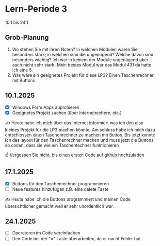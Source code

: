 # Lern-Periode 3

10.1 bis 24.1

## Grob-Planung

1. Wo stehen Sie mit Ihren Noten? In welchen Modulen waren Sie besonders stark; in welchen sind die ungenügend? Welche davon sind besonders wichtig?
   Ich war in keinem der Module ungenügend aber auch nicht sehr stark. Mein bestes Modul war das Modul 431 da hatte ich eine 5.
4. Was wäre ein geeignetes Projekt für diese LP3?
   Einen Taschenrechner mit Buttons

## 10.1.2025

- [x] Windows Form Apps auprobieren
- [x] Geeignetes Projekt suchen (über Internetrechere, etc.)

✍️ Heute habe ich mich über das Internet informiert was ich den also kleines Projekt für die LP3 machen könnte. Am schluss habe ich mich dazu entschlossen einen Taschenrechner zu machen mit Buttos. Bis jetzt konnte ich das layout für den Taschenrechner machen und muss jetzt die Buttons so coden, dass sie wie ein Taschentechner funktionieren 

☝️ Vergessen Sie nicht, bis einen ersten Code auf github hochzuladen

## 17.1.2025

- [x] Buttons für den Taschenrechner programmieren
- [ ] Neue features hinzufügen z.B. eine delete Taste

✍️ Heute habe ich die Buttons programmiert und meinen Code übersichtlicher gemacht weil er sehr unordentlich war.

## 24.1.2025

- [ ] Operatoren im Code vereinfachen
- [ ] Den Code bei der "=" Taste überarbeiten, da er nocht Fehler hat
